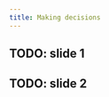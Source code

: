 ```yaml
---
title: Making decisions
---
```


<section>

## TODO: slide 1

</section>


<section>

## TODO: slide 2

</section>
